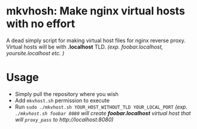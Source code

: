 # mkvhosh: Make nginx virtual hosts with no effort
A dead simply script for making virtual host files for nginx reverse proxy.
Virtual hosts will be with **.localhost** TLD. 
_(exp. foobar.localhost, yoursite.localhost etc. )_ 

# Usage
 - Simply pull the repository where you wish
 - Add `mkvhost.sh` permission to execute
 - Run `sudo ./mkvhost.sh YOUR_HOST_WITHOUT_TLD YOUR_LOCAL_PORT`
   _(exp. `./mkvhost.sh foobar 8080` will create **foobar.localhost** virtual host that will `proxy_pass` to http://localhost:8080)_
 
